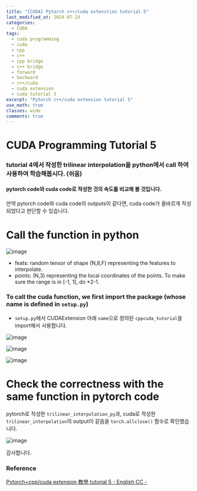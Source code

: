 ```yaml
---
title: "[CUDA] Pytorch c++/cuda extenstion tutorial 5"
last_modified_at: 2024-07-23
categories:
  - CUDA
tags:
  - cuda programming
  - cuda
  - cpp
  - c++
  - cpp bridge
  - c++ bridge
  - forward
  - backward
  - c++/cuda
  - cuda extension
  - cuda tutorial 5
excerpt: "Pytorch c++/cuda extension tutorial 5"
use_math: true
classes: wide
comments: true
---
```


# CUDA Programming Tutorial 5

### tutorial 4에서 작성한 trilinear interpolation을 python에서 call 하여 사용하여 학습해봅시다. (쉬움)

#### pytorch code와 cuda code로 작성한 것의 속도를 비교해 볼 것입니다.

만약 pytorch code와 cuda code의 outputs이 같다면, cuda code가 올바르게 작성되었다고 판단할 수 있습니다.

# Call the function in python

![image](https://github.com/user-attachments/assets/8cdbd527-e011-406b-9892-f9e168a6aad4)

- feats: random tensor of shape (N,8,F) representing the features to interpolate. 
- points: (N,3) representing the local coordinates of the points. To make sure the range is in [-1, 1], do *2-1.

### To call the cuda function, we first import the package (whose name is defined in `setup.py`)

- `setup.py`에서 CUDAExtension 아래 `name`으로 정의된 `cppcuda_tutorial`을 import해서 사용합니다.

![image](https://github.com/user-attachments/assets/12452377-8ff5-4a6e-bb89-5a1eb5a7d07b)

![image](https://github.com/user-attachments/assets/9769d32e-f75f-4709-b473-821021933649)

![image](https://github.com/user-attachments/assets/354a3c58-5d1e-4539-9603-b20b42ee2ed7)

# Check the correctness with the same function in pytorch code

pytorch로 작성한 `trilinear_interpolation_py`과, cuda로 작성한 `trilinear_interpolation`의 output이 같음을 `torch.allclose()` 함수로 확인했습니다.

![image](https://github.com/user-attachments/assets/b18d36e2-7001-489e-afbb-d4b321079e43)


감사합니다.

### Reference
[Pytorch+cpp/cuda extension 教學 tutorial 5 - English CC -](https://www.youtube.com/watch?v=XpHwMriwe-I&list=PLDV2CyUo4q-LKuiNltBqCKdO9GH4SS_ec&index=5)
